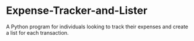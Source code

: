 # Expense-Tracker-and-Lister
A Python program for individuals looking to track their expenses and create a list for each transaction.
